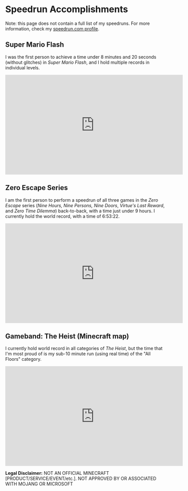 # Speedrun Accomplishments

Note: this page does not contain a full list of my speedruns. For more information, check my [speedrun.com profile](https://www.speedrun.com/user/RileyTech).

## Super Mario Flash

I was the first person to achieve a time under 8 minutes and 20 seconds (without glitches) in *Super Mario Flash*, and I hold multiple records in individual levels.

<iframe width="560" height="315" src="https://www.youtube.com/embed/vONgdWBVqNc" title="YouTube video player" frameborder="0" allow="accelerometer; autoplay; clipboard-write; encrypted-media; gyroscope; picture-in-picture; web-share" allowfullscreen></iframe>

## Zero Escape Series

I am the first person to perform a speedrun of all three games in the *Zero Escape* series (*Nine Hours, Nine Persons, Nine Doors*, *Virtue's Last Reward*, and *Zero Time Dilemma*) back-to-back, with a time just under 9 hours. I currently hold the world record, with a time of 6:53:22.

<iframe width="560" height="315" src="https://www.youtube.com/embed/6yXAHCTAfvM" title="YouTube video player" frameborder="0" allow="accelerometer; autoplay; clipboard-write; encrypted-media; gyroscope; picture-in-picture; web-share" allowfullscreen></iframe>

## Gameband: The Heist (Minecraft map)

I currently hold world record in all categories of *The Heist*, but the time that I'm most proud of is my sub-10 minute run (using real time) of the "All Floors" category.

<iframe width="560" height="315" src="https://www.youtube.com/embed/ba4ZExmsrLg" title="YouTube video player" frameborder="0" allow="accelerometer; autoplay; clipboard-write; encrypted-media; gyroscope; picture-in-picture; web-share" allowfullscreen></iframe>

**Legal Disclaimer:**
NOT AN OFFICIAL MINECRAFT [PRODUCT/SERVICE/EVENT/etc.]. NOT APPROVED BY OR ASSOCIATED WITH MOJANG OR MICROSOFT
